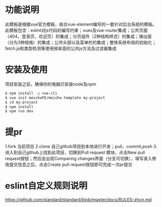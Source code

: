 
# 功能说明

此模板是根据vue官方模板，结合vue-element编写的一套针对后台系统的模板。此模板包含：eslint对js代码的编写约束；vuex及vue-router集成；公共页面（404，登录页，欢迎页）的集成；分页组件（2种结构样式）的集成；弹出层（分为3种规格）的集成；公共头部以及菜单栏的集成；整体系统布局的初始化；fetch.js和类型检测等使用频率高的公共js方法及过滤器集成

# 安装及使用


项目安装之前，确保你的电脑已安装node及npm

``` bash
$ npm install -g vue-cli
$ vue init meishaFE/meisha-template my-project
$ cd my-project
$ npm install
$ npm run dev
```

# 提pr


1.fork 当前项目
2.clone 自己github项目到本地进行开发；pull，commit,push
3.进入到自己github上找到此项目，切换到Pull request 模块，点击New pull request按钮；然后会出现Comparing changes界面（分支可切换），填写录入修改提交信息之后，点击Create pull request按钮即可完成一次pr提交


# eslint自定义规则说明

https://github.com/standard/standard/blob/master/docs/RULES-zhcn.md
